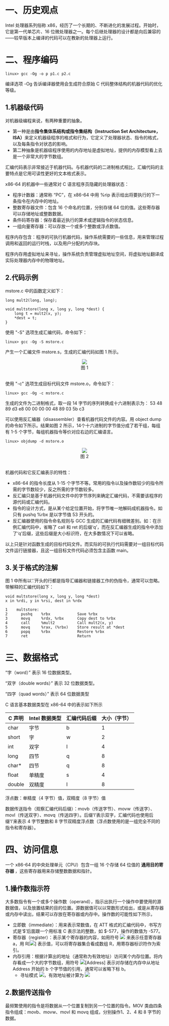 # 一、历史观点
Intel 处理器系列俗称 x86，经历了一个长期的、不断进化的发展过程。开始时，它是第一代单芯片、16 位微处理器之一。每个后继处理器的设计都是向后兼容的——较早版本上编译的代码可以在教新的处理器上运行。

# 二、程序编码
``` 
linux> gcc -Og -o p p1.c p2.c 
```
编译选项 -Og 告诉编译器使用会生成符合原始 C 代码整体结构的机器代码的优化等级。

## 1.机器级代码
对机器级编程来说，有两种重要的抽象。
- 第一种是由<strong>指令集体系结构或指令集结构（Instruction Set Architecture，ISA）</strong>来定义机器级程序的格式和行为，它定义了处理器状态、指令的格式，以及每条指令对状态的影响。
- 第二种抽象是机器级程序使用的内存地址是虚拟地址，提供的内存模型看上去是一个非常大的字节数组。

汇编代码表示非常接近于机器代码。与机器代码的二进制格式相比，汇编代码的主要特点是它用可读性更好的文本格式表示。

x86-64 的机器中一些通常对 C 语言程序员隐藏的处理器状态：
- 程序计数器：通常称 “PC”，在 x86-64 中用 %rip 表示给出将要执行的下一条指令在内存中的地址。
- 整数寄存器文件：包含 16 个命名的位置，分别存储 64 位的值。这些寄存器可以存储地址或整数数据。
- 条件码寄存器：保存着最近执行的算术或逻辑指令的状态信息。
- 一组向量寄存器：可以存放一个或多个整数或浮点数值。

程序内存包含：程序的可执行机器代码，操作系统需要的一些信息，用来管理过程调用和返回的运行时栈，以及用户分配的内存块。

程序内存用虚拟地址来寻址，操作系统负责管理虚拟地址空间，将虚拟地址翻译成实际处理器内存中的物理地址。

## 2.代码示例
mstore.c 中的函数定义如下：
```
long mult2(long, long);

void multstore(long x, long y, long *dest) {
    long t = mult2(x, y);
    *dest = t;
}
```

使用 "-S" 选项生成汇编代码，命令如下：
```
linux> gcc -Og -S mstore.c
```
产生一个汇编文件 mstore.s，生成的汇编代码如图 1 所示。
<div align = "center">  
    <img src="../../../docs/pics/9980c6e2-3610-4964-a8b7-9a9d1e697e49.png" />
</div>
<div align = "center"> 图 1 </div><br>

使用 "-c" 选项生成目标代码文件 mstore.o，命令如下：
```
linux> gcc -Og -c mstore.c
```
生成的文件为二进制格式，取一段 14 字节的序列转换成十六进制表示为：
53 48 89 d3 e8 00 00 00 00 48 89 03 5b c3

可以使用反汇编器（disassembler）查看机器代码文件的内容。用 object dump 的命令如下所示。结果如图 2 所示，14个十六进制的字节值分成了若干组，每组有 1-5 个字节，每组机器指令等价对应右边的汇编语言。
```
linux> objdump -d mstore.o
```
<div align = "center">  
    <img src="../../../docs/pics/df07dcd7-ac45-447a-9f4a-f32e14988f31.png" />
</div>
<div align = "center"> 图 2 </div><br>

机器代码和它反汇编表示的特性：
- x86-64 的指令长度从 1-15 个字节不等。常用的指令以及操作数较少的指令所需的字节数较少，反之所需的字节数较多。
- 反汇编只是基于机器代码文件中的字节序列来确定汇编代码，不需要该程序的源代码或汇编代码。
- 指令的设计方式，是从某个给定位置开始，将字节唯一地解码成机器指令。如只有 pushq %rbx 是以字节值 53 开头的。
- 反汇编器使用的指令命名规则与 GCC 生成的汇编代码有细微差别。如：在示例汇编代码中，省略了 call 和 ret 的后缀‘q’，而在反汇编器生成的指令中添加了‘q’后缀，这些后缀是大小标识符，在大多数情况下可以省略。

以上只是针对函数生成的目标代码文件。而实际的可执行代码需要对一组目标代码文件运行链接器，且这一组目标文件代码必须包含主函数 main。

## 3.关于格式的注解
图 1 中所有以‘.’开头的行都是指导汇编器和链接器工作的伪指令，通常可以忽略。带解释的汇编代码如下：
```
void multstore(long x, long y, long *dest)
x in %rdi, y in %rsi, dest in %rdx

1    multstore:
2      pushq    %rbx            Save %rbx
3      movq     %rdx, %rbx      Copy dest to %rbx
4      call     %mult2          Call mult2(x, y)
5      movq     %rax, (%rbx)    Store result at *dest
6      popq     %rbx            Restore %rbx
7      ret                      Return
```

# 三、数据格式
“字（word）” 表示 16 位数据类型。

“双字（double words）” 表示 32 位数据类型。

“四字（quad words）” 表示 64 位数据类型

C 语言基本数据类型在 x86-64 中的表示如下所示

| C 声明  | Intel 数据类型 | 汇编代码后缀 | 大小（字节） |
| -- | -- | -- | -- |
| char | 字节 | b | 1 |
| short | 字 | w | 2 |
| int | 双字 | l | 4 |
| long | 四节 | q | 8 |
| char* | 四节 | q | 8 |
| float | 单精度 | s | 4 |
| double | 双精度 | l | 8 |

浮点数：单精度（4 字节）值，双精度（8 字节）值

数据传送指令（观察汇编代码后缀）：movb（传送字节）、movw（传送字）、movl（传送双字）、movq（传送四字）。后缀‘l’表示双字，汇编代码也使用后缀‘l’来表示 4 字节整数和 8 字节双精度浮点数（浮点数使用的是一组完全不同的指令和寄存器）。

# 四、访问信息
一个 x86-64 的中央处理单元（CPU）包含一组 16 个存储 64 位值的 <strong> 通用目的寄存器 </strong>，这些寄存器用来存储整数数据和指针。

## 1.操作数指示符
大多数指令有一个或多个操作数（operand），指示出执行一个操作中要使用的源数据值，以及放置结果的目的位置。源数据值可以以常数形式给出，或是从寄存器或内存中读出，结果可以存放在寄存器或内存中。操作数的可能性如下所示，
- 立即数（immediate）：用来表示常数值，在 ATT 格式的汇编代码中，书写方式是‘$’后面跟一个用标准 C 表示法的整数，如 $-577，操作的数值为 -577。
- 寄存器（register）：表示某个寄存器的内容，如用符号 <img src="https://latex.codecogs.com/gif.latex?r_a"/> 来表示任意寄存器 a，用 R[<img src="https://latex.codecogs.com/gif.latex?r_a"/>] 表示值，可以将寄存器集合看成数组 R，用寄存器标识符作为索引。
- 内存引用：根据计算出的地址（通常称为有效地址）访问某个内存位置。将内存看成一个大的字节数组，用符号 <img src="https://latex.codecogs.com/gif.latex?M_b"/>[Address] 表示对存储在内存中从地址 Address 开始的 b 个字节值的引用，通常可以省略下标 b。
    - 寻址模式 <img src="https://latex.codecogs.com/gif.latex?Imm{({r_b},{r_i},s)}"/>，有效地址被计算为 <img src="https://latex.codecogs.com/gif.latex?Imm+R[r_b]+{R[r_i]}*s"/>

## 2.数据传送指令
最频繁使用的指令是将数据从一个位置复制到另一个位置的指令。MOV 类由四条指令组成：movb、movw、movl 和 movq 组成，分别操作1、2、4 和 8 字节的数据。
